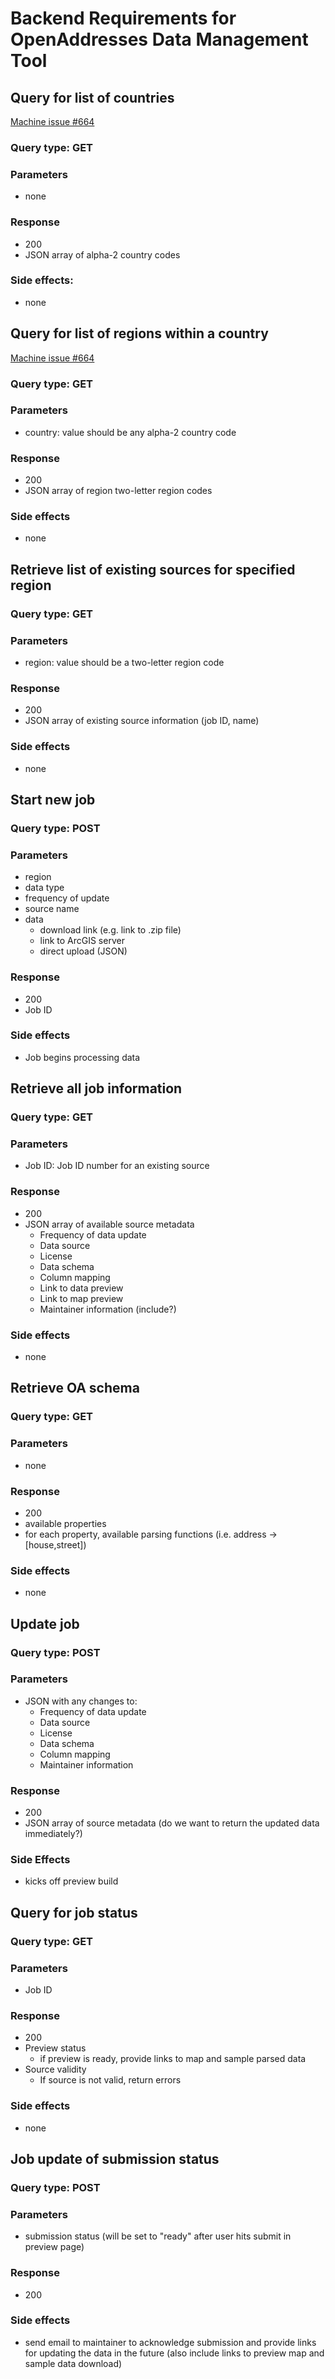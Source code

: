 # Backend Requirements for OpenAddresses Data Management Tool

## Query for list of countries
[Machine issue #664](https://github.com/openaddresses/machine/issues/664)

### Query type: GET
### Parameters 
- none
### Response 
- 200
- JSON array of alpha-2 country codes
### Side effects:
- none

## Query for list of regions within a country
[Machine issue #664](https://github.com/openaddresses/machine/issues/664)

### Query type: GET
### Parameters 
- country: value should be any alpha-2 country code
### Response
- 200
- JSON array of region two-letter region codes
### Side effects
- none

## Retrieve list of existing sources for specified region
### Query type: GET
### Parameters 
- region: value should be a two-letter region code
### Response 
- 200
- JSON array of existing source information (job ID, name)
### Side effects
- none

## Start new job
### Query type: POST
### Parameters
- region
- data type
- frequency of update
- source name
- data 
  - download link (e.g. link to .zip file)
  - link to ArcGIS server
  - direct upload (JSON)
### Response
- 200
- Job ID
### Side effects
- Job begins processing data

## Retrieve all job information
### Query type: GET
### Parameters 
- Job ID: Job ID number for an existing source
### Response 
- 200 
- JSON array of available source metadata
  - Frequency of data update
  - Data source
  - License
  - Data schema
  - Column mapping
  - Link to data preview
  - Link to map preview
  - Maintainer information (include?)
### Side effects
- none

## Retrieve OA schema
### Query type: GET
### Parameters
- none
### Response
- 200
- available properties
- for each property, available parsing functions (i.e. address -> [house,street])
### Side effects
- none

## Update job
### Query type: POST
### Parameters
- JSON with any changes to: 
  - Frequency of data update
  - Data source
  - License
  - Data schema
  - Column mapping
  - Maintainer information
### Response
- 200
- JSON array of source metadata (do we want to return the updated data immediately?)
### Side Effects
- kicks off preview build

## Query for job status
### Query type: GET
### Parameters
- Job ID
### Response
- 200
- Preview status
  - if preview is ready, provide links to map and sample parsed data
- Source validity
  - If source is not valid, return errors
### Side effects
- none

## Job update of submission status
### Query type: POST
### Parameters
- submission status (will be set to "ready" after user hits submit in preview page)
### Response
- 200
### Side effects
- send email to maintainer to acknowledge submission and provide links for updating the data in the future (also include links to preview map and sample data download)